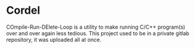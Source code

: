 # Cordel
COmpile-Run-DElete-Loop is a utility to make running C/C++ program(s) over and over again less tedious.
This project used to be in a private gitlab repository, it was uploaded all at once. 
